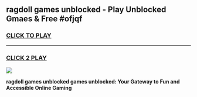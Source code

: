 
## ragdoll games unblocked - Play Unblocked Gmaes & Free #ofjqf
<h3>
<a href="https://news.freeplayer.one?title=ragdoll_games_unblocked&ref=03M">CLICK TO PLAY</a></h3>
<hr>

<h3>
<a href="https://news.freeplayer.one?title=ragdoll_games_unblocked&ref=03M">CLICK 2 PLAY</a>
  
</h3>

<a href="https://news.freeplayer.one?title=ragdoll_games_unblocked&ref=03M"><img src="https://clearcache.store/games.png"></a>


**ragdoll games unblocked games unblocked: Your Gateway to Fun and Accessible Online Gaming**

